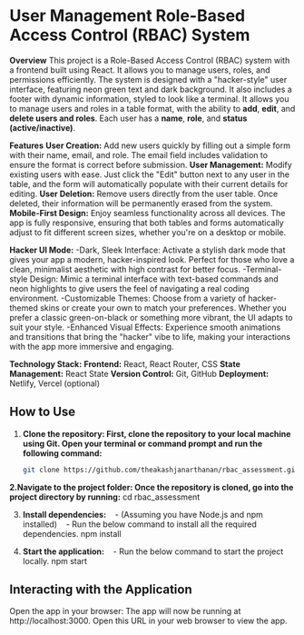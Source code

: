 # User Management Role-Based Access Control (RBAC) System

**Overview**
This project is a Role-Based Access Control (RBAC) system with a frontend built using React. It allows you to manage users, roles, and permissions efficiently. The system is designed with a "hacker-style" user interface, featuring neon green text and dark background. It also includes a footer with dynamic information, styled to look like a terminal.
It allows you to manage users and roles in a table format, with the ability to **add**, **edit**, and **delete users and roles**. Each user has a **name**, **role**, and **status (active/inactive)**.

**Features**
**User Creation:** Add new users quickly by filling out a simple form with their name, email, and role. The email field includes validation to ensure the format is correct before submission.
**User Management:** Modify existing users with ease. Just click the "Edit" button next to any user in the table, and the form will automatically populate with their current details for editing.
**User Deletion:** Remove users directly from the user table. Once deleted, their information will be permanently erased from the system.
**Mobile-First Design:** Enjoy seamless functionality across all devices. The app is fully responsive, ensuring that both tables and forms automatically adjust to fit different screen sizes, whether you're on a desktop or mobile.

**Hacker UI Mode:**
-Dark, Sleek Interface: Activate a stylish dark mode that gives your app a modern, hacker-inspired look. Perfect for those who love a clean, minimalist aesthetic with high contrast for better focus.
-Terminal-style Design: Mimic a terminal interface with text-based commands and neon highlights to give users the feel of navigating a real coding environment.
-Customizable Themes: Choose from a variety of hacker-themed skins or create your own to match your preferences. Whether you prefer a classic green-on-black or something more vibrant, the UI adapts to suit your style.
-Enhanced Visual Effects: Experience smooth animations and transitions that bring the "hacker" vibe to life, making your interactions with the app more immersive and engaging.
  
**Technology Stack:**
**Frontend:** React, React Router, CSS
**State Management:** React State
**Version Control:** Git, GitHub
**Deployment:** Netlify, Vercel (optional)


## How to Use
1. **Clone the repository: First, clone the repository to your local machine using Git. Open your terminal or command prompt and run the following command:**
   ```bash
   git clone https://github.com/theakashjanarthanan/rbac_assessment.git

**2.Navigate to the project folder: Once the repository is cloned, go into the project directory by running:**
cd rbac_assessment

3. **Install dependencies:**
   - (Assuming you have Node.js and npm installed)
   - Run the below command to install all the required dependencies.
    npm install

4. **Start the application:**
   - Run the below command to start the project locally.
    npm start


## Interacting with the Application
Open the app in your browser: 
The app will now be running at http://localhost:3000. 
Open this URL in your web browser to view the app.

